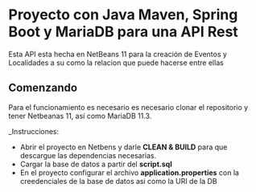 # Proyecto con Java Maven, Spring Boot y MariaDB para una API Rest

Esta API esta hecha en NetBeans 11 para la creación de Eventos y Localidades a su como la relacion que
puede hacerse entre ellas

## Comenzando
Para el funcionamiento es necesario es necesario clonar el repositorio y tener Netbeanas 11, así como MariaDB 11.3.

_Instrucciones: 

* Abrir el proyecto en Netbens y darle **CLEAN & BUILD** para que descargue las dependencias necesarias.
* Cargar la base de datos a partir del **script.sql**
* En el proyecto configurar el archivo **application.properties** con la creedenciales de la base de datos
asi como la URI de la DB
